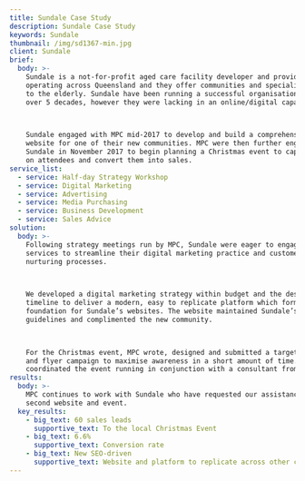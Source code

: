 ```yaml
---
title: Sundale Case Study
description: Sundale Case Study
keywords: Sundale
thumbnail: /img/sd1367-min.jpg
client: Sundale
brief:
  body: >-
    Sundale is a not-for-profit aged care facility developer and provider
    operating across Queensland and they offer communities and specialised care
    to the elderly. Sundale have been running a successful organisation spanning
    over 5 decades, however they were lacking in an online/digital capacity.

     

    Sundale engaged with MPC mid-2017 to develop and build a comprehensive
    website for one of their new communities. MPC were then further engaged by
    Sundale in November 2017 to begin planning a Christmas event to capitalise
    on attendees and convert them into sales.
service_list:
  - service: Half-day Strategy Workshop
  - service: Digital Marketing
  - service: Advertising
  - service: Media Purchasing
  - service: Business Development
  - service: Sales Advice
solution:
  body: >-
    Following strategy meetings run by MPC, Sundale were eager to engage our
    services to streamline their digital marketing practice and customer
    nurturing processes.

     

    We developed a digital marketing strategy within budget and the designated
    timeline to deliver a modern, easy to replicate platform which formed a new
    foundation for Sundale’s websites. The website maintained Sundale’s brand
    guidelines and complimented the new community.

     

    For the Christmas event, MPC wrote, designed and submitted a targeted press
    and flyer campaign to maximise awareness in a short amount of time. MPC also
    coordinated the event running in conjunction with a consultant from Sundale.
results:
  body: >-
    MPC continues to work with Sundale who have requested our assistance on a
    second website and event.
  key_results:
    - big_text: 60 sales leads
      supportive_text: To the local Christmas Event
    - big_text: 6.6%
      supportive_text: Conversion rate
    - big_text: New SEO-driven
      supportive_text: Website and platform to replicate across other communities
---
```


